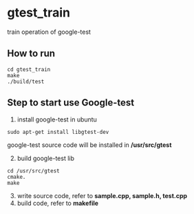 # gtest_train
train operation of google-test
## How to run
```
cd gtest_train
make
./build/test
```
## Step to start use Google-test

1. install google-test in ubuntu
```
sudo apt-get install libgtest-dev
```
google-test source code will be installed in **/usr/src/gtest**

2. build google-test lib

```
cd /usr/src/gtest
cmake.
make
```
3. write source code, refer to **sample.cpp, sample.h, test.cpp**
4. build code, refer to **makefile**
